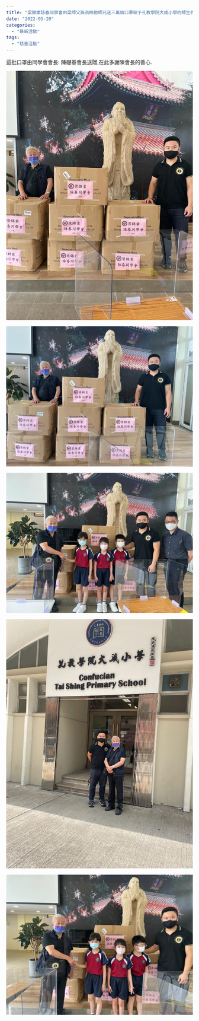 ```yaml
---
title: "梁錦棠詠春同學會由梁師父與翁柏勤師兄送三萬個口罩給予孔教學院大成小學的師生們."
date: "2022-05-20"
categories: 
  - "最新活動"
tags: 
  - "慈善活動"
---
```


這批口罩由同學會會長: 陳礎基會長送贈,在此多謝陳會長的善心.

[![](images/1e571122-81b1-413d-ab37-a1b25e2a91c0.jpg)](http://13.229.250.225/wp-content/uploads/2022/05/1e571122-81b1-413d-ab37-a1b25e2a91c0.jpg)

[![](images/3d5ffccb-2c16-4aba-8ba1-6e4588dfa380.jpg)](http://13.229.250.225/wp-content/uploads/2022/05/3d5ffccb-2c16-4aba-8ba1-6e4588dfa380.jpg)

[![](images/67201ea9-ef0e-4be4-8c2e-90cd927e9367.jpg)](http://13.229.250.225/wp-content/uploads/2022/05/67201ea9-ef0e-4be4-8c2e-90cd927e9367.jpg)

[![](images/990712c2-4ad3-4222-bb85-746bbe06d7b4.jpg)](http://13.229.250.225/wp-content/uploads/2022/05/990712c2-4ad3-4222-bb85-746bbe06d7b4.jpg)

[![](images/efd935a8-7682-4bea-9a02-4fb77784dff7.jpg)](http://13.229.250.225/wp-content/uploads/2022/05/efd935a8-7682-4bea-9a02-4fb77784dff7.jpg)
